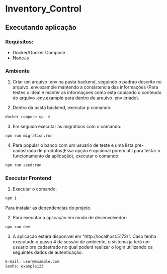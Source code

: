 # Inventory_Control

## Executando aplicação

### Requisitos:

- Docker/Docker Compose
- NodeJs

### Ambiente

1. Criar um arquivo .env na pasta backend, seguindo o padrao descrito no arquivo .env.example mantendo a consistencia das informações (Para testes o ideal é manter as informaçoes como esta copiando o conteudo do arquivo .env.example para dentro do arquivo .env criado).

2. Dentro da pasta backend, executar p comando:

```sh
docker compose up -d
```

3. Em seguida executar as migrations com o comando:

```sh
npm run migration:run
```

4. Para popular o banco com um usuario de teste e uma lista pre-cadastrada de produtos(Essa opção é opcional porem util para testar o funcionamento da aplicação), executar o comando:

```sh
npm run seed:run
```

### Executar Frontend

1. Executar o comando:

```sh
npm i
```

Para instalar as dependencias do projeto.

2. Para executar a aplicação em modo de desenvolvedor:

```sh
npm run dev
```

3. A aplicação estara disponivel em "http://localhost:5173/". Caso tenha executado o passo 4 da sessão de ambiente, o sistema ja terá um usuario pre cadastrado no qual poderá realizar o login utilizando os seguintes dados de autenticação.

```sh
E-mail: user@example.com
Senha: example123
```
